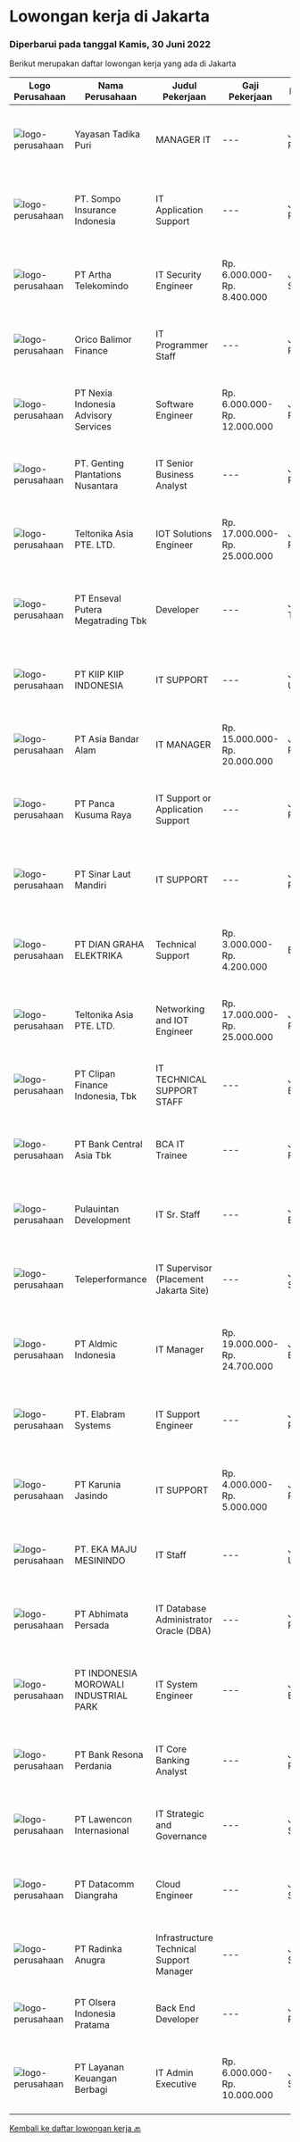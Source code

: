 
  # Lowongan kerja di Jakarta

  ### Diperbarui pada tanggal Kamis, 30 Juni 2022

  Berikut merupakan daftar lowongan kerja yang ada di Jakarta

  |Logo Perusahaan | Nama Perusahaan | Judul Pekerjaan | Gaji Pekerjaan | Lokasi | Deskripsi | Tanggal diunggah | Pranala |
  | -------------- | --------------- | --------------- | --------- | --------- | -------------- | ------- | ----------- |
  |![logo-perusahaan](https://image-service-cdn.seek.com.au/2c1af2e8b82569b463cb4a83690e0db98fc7cb20/ee4dce1061f3f616224767ad58cb2fc751b8d2dc)|Yayasan Tadika Puri|MANAGER IT|---|Jakarta Raya|Kriterianya sebagai berikut : Usia minimal 35 tahun maksimal 45 tahun Lulusan S1 Informatika, Teknik Jaringan, Teknik Komputer, Multimedia atau pun...|Rabu, 29 Juni 2022|https://www.jobstreet.co.id/id/job/manager-it-3937835?token=0~78951e57-ace7-4565-b5dc-3b5ad89bb43c&sectionRank=1&jobId=jobstreet-id-job-3937835|
|![logo-perusahaan](https://image-service-cdn.seek.com.au/0357bd7451e331ad941b194197235042c6a0db80/ee4dce1061f3f616224767ad58cb2fc751b8d2dc)|PT. Sompo Insurance Indonesia|IT Application Support|---|Jakarta Raya|A. Job Description Support for daily application operation User access and profile sanctioning and control Production Application Support, Application...|Rabu, 29 Juni 2022|https://www.jobstreet.co.id/id/job/it-application-support-3937976?token=0~78951e57-ace7-4565-b5dc-3b5ad89bb43c&sectionRank=2&jobId=jobstreet-id-job-3937976|
|![logo-perusahaan](https://image-service-cdn.seek.com.au/42331ff7086e2d8b042bccb97231fbe61b8dc8c7/ee4dce1061f3f616224767ad58cb2fc751b8d2dc)|PT Artha Telekomindo|IT Security Engineer|Rp. 6.000.000-Rp. 8.400.000|Jakarta Selatan|1. 1-3 years experiences in network defense environments2. Strong understanding od networking ( TCP Flags, IP Address, Firewall, IDS, IPS)3. Ability...|Kamis, 30 Juni 2022|https://www.jobstreet.co.id/id/job/it-security-engineer-3938922?token=0~78951e57-ace7-4565-b5dc-3b5ad89bb43c&sectionRank=3&jobId=jobstreet-id-job-3938922|
|![logo-perusahaan](https://image-service-cdn.seek.com.au/6d870c6a68dee06775d91edf7b2f3ca7d0c587d9/ee4dce1061f3f616224767ad58cb2fc751b8d2dc)|Orico Balimor Finance|IT Programmer Staff|---|Jakarta Pusat|Job Description: Database knowledge (Mysql, SQL Server, Neo4J). Linux Based Operating System knowledge. First level support, troubleshooting,...|Selasa, 28 Juni 2022|https://www.jobstreet.co.id/id/job/it-programmer-staff-3936694?token=0~78951e57-ace7-4565-b5dc-3b5ad89bb43c&sectionRank=4&jobId=jobstreet-id-job-3936694|
|![logo-perusahaan](https://image-service-cdn.seek.com.au/2e019c08d41f31394353ff4b871724e652965ec2/ee4dce1061f3f616224767ad58cb2fc751b8d2dc)|PT Nexia Indonesia Advisory Services|Software Engineer|Rp. 6.000.000-Rp. 12.000.000|Jakarta Raya|Deskripsi Pekerjaan – Software EngineerNexia Indonesia adalah perusahaan konsultan analitik, layanan teknologi, dan outsourcing, yang didirikan oleh...|Rabu, 29 Juni 2022|https://www.jobstreet.co.id/id/job/software-engineer-3925850?token=0~78951e57-ace7-4565-b5dc-3b5ad89bb43c&sectionRank=5&jobId=jobstreet-id-job-3925850|
|![logo-perusahaan](https://image-service-cdn.seek.com.au/1a4997195b61b90a207f232454ad6f365b67b7d1/ee4dce1061f3f616224767ad58cb2fc751b8d2dc)|PT. Genting Plantations Nusantara|IT Senior Business Analyst|---|Jakarta Raya|An IT Senior Business Analyst is in charge of assessing information technology systems and makin suggestions for how they can better meet business...|Rabu, 29 Juni 2022|https://www.jobstreet.co.id/id/job/it-senior-business-analyst-3937921?token=0~78951e57-ace7-4565-b5dc-3b5ad89bb43c&sectionRank=6&jobId=jobstreet-id-job-3937921|
|![logo-perusahaan](https://image-service-cdn.seek.com.au/c5bbbebef2d90f4b2e510f660187a1f1202999c4/ee4dce1061f3f616224767ad58cb2fc751b8d2dc)|Teltonika Asia PTE. LTD.|IOT Solutions Engineer|Rp. 17.000.000-Rp. 25.000.000|Jakarta Raya|Teltonika Asia is a representative branch of Teltonika IoT Group, which is creating and manufacturing Internet of things (IoT) for over 20 years. From...|Rabu, 29 Juni 2022|https://www.jobstreet.co.id/id/job/iot-solutions-engineer-9675166/origin/sg?token=0~78951e57-ace7-4565-b5dc-3b5ad89bb43c&sectionRank=7&jobId=jobstreet-sg-job-9675166|
|![logo-perusahaan](https://image-service-cdn.seek.com.au/75282914681f1a65c44c32b321a482e587c47d05/ee4dce1061f3f616224767ad58cb2fc751b8d2dc)|PT Enseval Putera Megatrading Tbk|Developer|---|Jakarta Timur|Requirements: Candidate must possess at least a Bachelor Degree from Information Technology Fresh graduates are welcome to apply, preferable 1 year...|Rabu, 29 Juni 2022|https://www.jobstreet.co.id/id/job/developer-3926466?token=0~78951e57-ace7-4565-b5dc-3b5ad89bb43c&sectionRank=8&jobId=jobstreet-id-job-3926466|
|![logo-perusahaan](https://image-service-cdn.seek.com.au/b5120f18778aa8f318770f8dfcb6b78e79c437b5/ee4dce1061f3f616224767ad58cb2fc751b8d2dc)|PT KIIP KIIP INDONESIA|IT SUPPORT|---|Jakarta Utara|Tugas Pekerjaan: Merakit, memperbaiki, dan mengatur kapasitas komputer Memastikan komputer yang digunakan dapat berfungsi Memeriksa aplikasi-aplikasi...|Rabu, 29 Juni 2022|https://www.jobstreet.co.id/id/job/it-support-3937423?token=0~78951e57-ace7-4565-b5dc-3b5ad89bb43c&sectionRank=9&jobId=jobstreet-id-job-3937423|
|![logo-perusahaan](https://image-service-cdn.seek.com.au/4319eabab08264ba96029e21905827cf06953db0/ee4dce1061f3f616224767ad58cb2fc751b8d2dc)|PT Asia Bandar Alam|IT MANAGER|Rp. 15.000.000-Rp. 20.000.000|Jakarta Pusat|Coordinating IT Team to provide technology solutions based on company's needs to support company's operational system and business growth and...|Kamis, 30 Juni 2022|https://www.jobstreet.co.id/id/job/it-manager-3938918?token=0~78951e57-ace7-4565-b5dc-3b5ad89bb43c&sectionRank=10&jobId=jobstreet-id-job-3938918|
|![logo-perusahaan](https://image-service-cdn.seek.com.au/b32e8da63013388ccad8fe83b297a70c7fb12e8e/ee4dce1061f3f616224767ad58cb2fc751b8d2dc)|PT Panca Kusuma Raya|IT Support or Application Support|---|Jakarta Pusat|IT Application SupportJobdes: Pengelolaan data dan aplikasi perusahaan Pembuatan Report menggunakan Reporting Tools Instalasi dan pengaturan otoritas...|Rabu, 29 Juni 2022|https://www.jobstreet.co.id/id/job/it-support-or-application-support-3938608?token=0~78951e57-ace7-4565-b5dc-3b5ad89bb43c&sectionRank=11&jobId=jobstreet-id-job-3938608|
|![logo-perusahaan](https://image-service-cdn.seek.com.au/323c60f03773dfc0341d02db11152052db0747a1/ee4dce1061f3f616224767ad58cb2fc751b8d2dc)|PT Sinar Laut Mandiri|IT SUPPORT|---|Jakarta Raya|Kualifikasi: Pendidikan minimal D3 informatika atau sederajat  Menguasai jaringan lan komputer dan internet dengan baik Pengalaman di bidang IT...|Rabu, 29 Juni 2022|https://www.jobstreet.co.id/id/job/it-support-3937799?token=0~78951e57-ace7-4565-b5dc-3b5ad89bb43c&sectionRank=12&jobId=jobstreet-id-job-3937799|
|![logo-perusahaan](https://image-service-cdn.seek.com.au/6724301a3d42a36c4b43d01afcb6475b391f135e/ee4dce1061f3f616224767ad58cb2fc751b8d2dc)|PT DIAN GRAHA ELEKTRIKA|Technical Support|Rp. 3.000.000-Rp. 4.200.000|Bali|Persyaratan: Usia 20 sampai 35 tahun Pendidikan minimal SMK Pengalaman bidang Fiber Optik minimal 1 tahun Memiliki kemampuan dan pemahaman Fiber Optik...|Kamis, 30 Juni 2022|https://www.jobstreet.co.id/id/job/technical-support-3938839?token=0~78951e57-ace7-4565-b5dc-3b5ad89bb43c&sectionRank=13&jobId=jobstreet-id-job-3938839|
|![logo-perusahaan](https://image-service-cdn.seek.com.au/c5bbbebef2d90f4b2e510f660187a1f1202999c4/ee4dce1061f3f616224767ad58cb2fc751b8d2dc)|Teltonika Asia PTE. LTD.|Networking and IOT Engineer|Rp. 17.000.000-Rp. 25.000.000|Jakarta Raya|Teltonika Asia is a representative branch of Teltonika IoT Group, which is creating and manufacturing Internet of things (IoT) for over 20 years. From...|Rabu, 29 Juni 2022|https://www.jobstreet.co.id/id/job/networking-and-iot-engineer-9675195/origin/sg?token=0~78951e57-ace7-4565-b5dc-3b5ad89bb43c&sectionRank=14&jobId=jobstreet-sg-job-9675195|
|![logo-perusahaan](https://image-service-cdn.seek.com.au/3e50b928453da2269fd82efbd1e89ba68089a4f1/ee4dce1061f3f616224767ad58cb2fc751b8d2dc)|PT Clipan Finance Indonesia, Tbk|IT TECHNICAL SUPPORT STAFF|---|Jakarta Barat|Melakukan pemeliharaan dan perbaikan pada perangkat keras &amp; lunak pada kantor pusat dan kantor cabang. Berkoordinasi dengan divisi terkait dan...|Selasa, 28 Juni 2022|https://www.jobstreet.co.id/id/job/it-technical-support-staff-3936945?token=0~78951e57-ace7-4565-b5dc-3b5ad89bb43c&sectionRank=15&jobId=jobstreet-id-job-3936945|
|![logo-perusahaan](https://image-service-cdn.seek.com.au/a979b0d1bb923663dcad93d727b6f14a749c41ad/ee4dce1061f3f616224767ad58cb2fc751b8d2dc)|PT Bank Central Asia Tbk|BCA IT Trainee|---|Jakarta Raya|Perkembangan teknologi yang kian pesat merupakan salah satu tantangan yang harus dihadapi oleh semua perusahaan di Indonesia, termasuk BCA. Menjawab...|Rabu, 29 Juni 2022|https://www.jobstreet.co.id/id/job/bca-it-trainee-3938034?token=0~78951e57-ace7-4565-b5dc-3b5ad89bb43c&sectionRank=16&jobId=jobstreet-id-job-3938034|
|![logo-perusahaan](https://image-service-cdn.seek.com.au/e978cd58de7821eb2a1f0598bd5e5785861f1335/ee4dce1061f3f616224767ad58cb2fc751b8d2dc)|Pulauintan Development|IT Sr. Staff|---|Jakarta Barat|Job Descriptions : Programming Manage website Discuss about new technology that we should use Maintain external system (Hotel / Apartment related)...|Selasa, 28 Juni 2022|https://www.jobstreet.co.id/id/job/it-sr.-staff-3936750?token=0~78951e57-ace7-4565-b5dc-3b5ad89bb43c&sectionRank=17&jobId=jobstreet-id-job-3936750|
|![logo-perusahaan](https://image-service-cdn.seek.com.au/d99766a649e00531b08c4eb8bc4dc379f3e74942/ee4dce1061f3f616224767ad58cb2fc751b8d2dc)|Teleperformance|IT Supervisor (Placement Jakarta Site)|---|Jakarta Selatan|CORE COMPETENCIES AND PROFICIENCIES LEVELS : Bachelor's degree in Computer Science, Engineering or related discipline Fluently in English (Oral &amp;...|Rabu, 29 Juni 2022|https://www.jobstreet.co.id/id/job/it-supervisor-placement-jakarta-site-3938629?token=0~78951e57-ace7-4565-b5dc-3b5ad89bb43c&sectionRank=18&jobId=jobstreet-id-job-3938629|
|![logo-perusahaan](https://image-service-cdn.seek.com.au/2ccd4c0cf98d21f2b76bbda0936b48d154899fd0/ee4dce1061f3f616224767ad58cb2fc751b8d2dc)|PT Aldmic Indonesia|IT Manager|Rp. 19.000.000-Rp. 24.700.000|Jakarta Barat|Responsibilities : Handle multiple projects that are currently under development by different teams. Design the most basic requirement specifications...|Rabu, 29 Juni 2022|https://www.jobstreet.co.id/id/job/it-manager-3937879?token=0~78951e57-ace7-4565-b5dc-3b5ad89bb43c&sectionRank=19&jobId=jobstreet-id-job-3937879|
|![logo-perusahaan](https://image-service-cdn.seek.com.au/7fc19aa3161f0e3e20113f5c7b977d57f321093d/ee4dce1061f3f616224767ad58cb2fc751b8d2dc)|PT. Elabram Systems|IT Support Engineer|---|Jakarta Raya|Job Highlights: Career Growth Opportunities Performance Based Culture  Key Responsibilities: Installing and configuring computer hardware operating...|Selasa, 28 Juni 2022|https://www.jobstreet.co.id/id/job/it-support-engineer-5009349/origin/my?token=0~78951e57-ace7-4565-b5dc-3b5ad89bb43c&sectionRank=20&jobId=jobstreet-my-job-5009349|
|![logo-perusahaan](https://image-service-cdn.seek.com.au/69dec2a4b8b4155e3ba62b29545a50a3233f698a/ee4dce1061f3f616224767ad58cb2fc751b8d2dc)|PT Karunia Jasindo|IT SUPPORT|Rp. 4.000.000-Rp. 5.000.000|Jakarta Raya|Memastikan jaringan server bekerja dengan baik. Melakukan konfigurasi LAN, WAN, IP, SubNetting, Backup Data, dan Malware/Antivirus/Ransomware. Mampu...|Selasa, 28 Juni 2022|https://www.jobstreet.co.id/id/job/it-support-3935953?token=0~78951e57-ace7-4565-b5dc-3b5ad89bb43c&sectionRank=21&jobId=jobstreet-id-job-3935953|
|![logo-perusahaan](https://image-service-cdn.seek.com.au/0dbc5c93df77e826129e92095e8e6cb699935ec4/ee4dce1061f3f616224767ad58cb2fc751b8d2dc)|PT. EKA MAJU MESININDO|IT Staff|---|Jakarta Utara|Pendidikan minimal D3/S1 Ilmu Komputer (SMK Jurusan Teknik Jaringan Komputer welcomed to apply) Menguasai jaringan lokal dan internet (LAN/WAN)...|Selasa, 28 Juni 2022|https://www.jobstreet.co.id/id/job/it-staff-3936592?token=0~78951e57-ace7-4565-b5dc-3b5ad89bb43c&sectionRank=22&jobId=jobstreet-id-job-3936592|
|![logo-perusahaan](https://image-service-cdn.seek.com.au/fe74d937799d1b7c3e5d2ad93d9b085bab0a6d6a/ee4dce1061f3f616224767ad58cb2fc751b8d2dc)|PT Abhimata Persada|IT Database Administrator Oracle (DBA)|---|Jakarta Raya|IT Database Administrators Oracle (DBA) Job Description: Daily administration and daily operation of Oracle Database Server, including performance and...|Rabu, 29 Juni 2022|https://www.jobstreet.co.id/id/job/it-database-administrator-oracle-dba-3918977?token=0~78951e57-ace7-4565-b5dc-3b5ad89bb43c&sectionRank=23&jobId=jobstreet-id-job-3918977|
|![logo-perusahaan](https://image-service-cdn.seek.com.au/6f1b26962eca03f7c9c9a38ff9e9e5d35b6482b4/ee4dce1061f3f616224767ad58cb2fc751b8d2dc)|PT INDONESIA MOROWALI INDUSTRIAL PARK|IT System Engineer|---|Jakarta Barat|Requirements : Bachelor degree preferably in Computer Science/ Information Systems/ Engineer or equivalent Experienced with Virtualization (VMWare)...|Rabu, 29 Juni 2022|https://www.jobstreet.co.id/id/job/it-system-engineer-3937738?token=0~78951e57-ace7-4565-b5dc-3b5ad89bb43c&sectionRank=24&jobId=jobstreet-id-job-3937738|
|![logo-perusahaan](https://image-service-cdn.seek.com.au/7f8eba9621cf40a4c56afd0a55fa324ec0461468/ee4dce1061f3f616224767ad58cb2fc751b8d2dc)|PT Bank Resona Perdania|IT Core Banking Analyst|---|Jakarta Pusat|Responsibility:- Collect, understand and analyze business requirements, identify solutions, and coordinate with development team or vendor to deliver...|Rabu, 29 Juni 2022|https://www.jobstreet.co.id/id/job/it-core-banking-analyst-3927002?token=0~78951e57-ace7-4565-b5dc-3b5ad89bb43c&sectionRank=25&jobId=jobstreet-id-job-3927002|
|![logo-perusahaan](https://image-service-cdn.seek.com.au/6345608208a6e15cd259d7a6842a54639a259e9a/ee4dce1061f3f616224767ad58cb2fc751b8d2dc)|PT Lawencon Internasional|IT Strategic and Governance|---|Jakarta Selatan|Making policies, SOP and other IT governance as well as monitoring and evaluating post Implementation Making monthly IT performance reports As...|Rabu, 29 Juni 2022|https://www.jobstreet.co.id/id/job/it-strategic-and-governance-3919238?token=0~78951e57-ace7-4565-b5dc-3b5ad89bb43c&sectionRank=26&jobId=jobstreet-id-job-3919238|
|![logo-perusahaan](https://image-service-cdn.seek.com.au/2f053b2a8c10020c6a87af72c4c503f27f85a400/ee4dce1061f3f616224767ad58cb2fc751b8d2dc)|PT Datacomm Diangraha|Cloud Engineer|---|Jakarta Selatan|Design, implement and manage public cloud infrastructure based on Openstack. Provide break/fix support for cloud environment. Develop or participate...|Rabu, 29 Juni 2022|https://www.jobstreet.co.id/id/job/cloud-engineer-3925829?token=0~78951e57-ace7-4565-b5dc-3b5ad89bb43c&sectionRank=27&jobId=jobstreet-id-job-3925829|
|![logo-perusahaan](https://image-service-cdn.seek.com.au/2ecfc69cf361a84d0fdf8825e2fcbd49f63236b9/ee4dce1061f3f616224767ad58cb2fc751b8d2dc)|PT Radinka Anugra|Infrastructure Technical Support Manager|---|Jakarta Selatan|Responsibilities :Manage design, instalation maintenance &amp; retirement all server, storage, system and hardware..Manage the engineer under service...|Rabu, 29 Juni 2022|https://www.jobstreet.co.id/id/job/infrastructure-technical-support-manager-3938350?token=0~78951e57-ace7-4565-b5dc-3b5ad89bb43c&sectionRank=28&jobId=jobstreet-id-job-3938350|
|![logo-perusahaan](https://image-service-cdn.seek.com.au/90e9bb2e5bcac40b68d491aafb34203d371349a1/ee4dce1061f3f616224767ad58cb2fc751b8d2dc)|PT Olsera Indonesia Pratama|Back End Developer|---|Jakarta Raya|Responsibilities: Development in an AGILE environment Create good product with accessibility and security compliance Create good product with...|Kamis, 30 Juni 2022|https://www.jobstreet.co.id/id/job/back-end-developer-3938895?token=0~78951e57-ace7-4565-b5dc-3b5ad89bb43c&sectionRank=29&jobId=jobstreet-id-job-3938895|
|![logo-perusahaan](https://image-service-cdn.seek.com.au/56e81942d98267fbade264edbef9bda0bac28ad1/ee4dce1061f3f616224767ad58cb2fc751b8d2dc)|PT Layanan Keuangan Berbagi|IT Admin Executive|Rp. 6.000.000-Rp. 10.000.000|Jakarta Selatan|Position – IT Admin ExecutiveLocation – Jakarta SelatanExperience – Minimum 3 Years of experience in the sameCompensation – NegotiableJob...|Selasa, 28 Juni 2022|https://www.jobstreet.co.id/id/job/it-admin-executive-3937057?token=0~78951e57-ace7-4565-b5dc-3b5ad89bb43c&sectionRank=30&jobId=jobstreet-id-job-3937057|


  [Kembali ke daftar lowongan kerja 🔙](../README.md#daftar-lowongan-kerja)
  